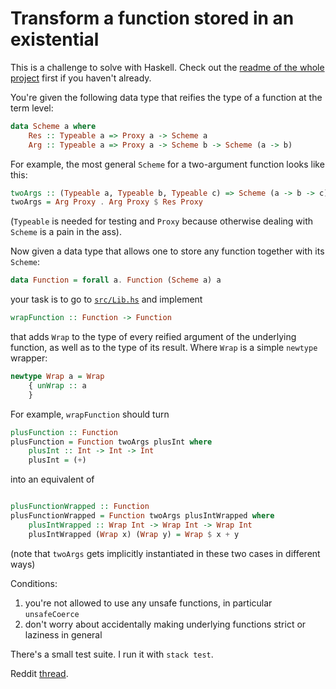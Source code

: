 # Transform a function stored in an existential

This is a challenge to solve with Haskell. Check out the [readme of the whole project](../README.md) first if you haven't already.

You're given the following data type that reifies the type of a function at the term level:

```haskell
data Scheme a where
    Res :: Typeable a => Proxy a -> Scheme a
    Arg :: Typeable a => Proxy a -> Scheme b -> Scheme (a -> b)
```

For example, the most general `Scheme` for a two-argument function looks like this:

```haskell
twoArgs :: (Typeable a, Typeable b, Typeable c) => Scheme (a -> b -> c)
twoArgs = Arg Proxy . Arg Proxy $ Res Proxy
```

(`Typeable` is needed for testing and `Proxy` because otherwise dealing with `Scheme` is a pain in the ass).

Now given a data type that allows one to store any function together with its `Scheme`:

```haskell
data Function = forall a. Function (Scheme a) a
```

your task is to go to [`src/Lib.hs`](src/Lib.hs) and implement

```haskell
wrapFunction :: Function -> Function
```

that adds `Wrap` to the type of every reified argument of the underlying function, as well as to the type of its result. Where `Wrap` is a simple `newtype` wrapper:

```haskell
newtype Wrap a = Wrap
    { unWrap :: a
    }
```

For example, `wrapFunction` should turn

```haskell
plusFunction :: Function
plusFunction = Function twoArgs plusInt where
    plusInt :: Int -> Int -> Int
    plusInt = (+)
```

into an equivalent of

```haskell

plusFunctionWrapped :: Function
plusFunctionWrapped = Function twoArgs plusIntWrapped where
    plusIntWrapped :: Wrap Int -> Wrap Int -> Wrap Int
    plusIntWrapped (Wrap x) (Wrap y) = Wrap $ x + y
```

(note that `twoArgs` gets implicitly instantiated in these two cases in different ways)

Conditions:

1. you're not allowed to use any unsafe functions, in particular `unsafeCoerce`
2. don't worry about accidentally making underlying functions strict or laziness in general

There's a small test suite. I run it with `stack test`.

Reddit [thread](https://www.reddit.com/r/haskell/comments/l4cwcw/challenge_transform_a_function_stored_in_an/).

